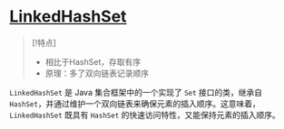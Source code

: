 # [LinkedHashSet](https://doc.qzxdp.cn/jdk/20/zh/api/java.base/java/util/LinkedHashSet.html)

>[!特点]
 > - 相比于HashSet，存取有序
>  - 原理：多了双向链表记录顺序

`LinkedHashSet` 是 Java 集合框架中的一个实现了 `Set` 接口的类，继承自 `HashSet`，并通过维护一个双向链表来确保元素的插入顺序。这意味着，`LinkedHashSet` 既具有 `HashSet` 的快速访问特性，又能保持元素的插入顺序。

